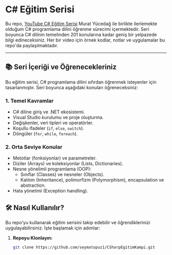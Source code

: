 # C# Eğitim Serisi

Bu repo, [YouTube C# Eğitim Serisi](https://www.youtube.com/watch?v=oev5wH-_XCI&list=PLKnjBHu2xXNPmFMvGKVHA_ijjrgUyNIXr) Murat Yücedağ ile birlikte ilerlemekte olduğum C# programlama dilini öğrenme sürecimi içermektedir. Seri boyunca C# dilinin temelinden 201 konularına kadar geniş bir yelpazede bilgi edineceksiniz. Her bir video için örnek kodlar, notlar ve uygulamalar bu repo'da paylaşılmaktadır.

---

## 📚 Seri İçeriği ve Öğrenecekleriniz

Bu eğitim serisi, C# programlama dilini sıfırdan öğrenmek isteyenler için tasarlanmıştır. Seri boyunca aşağıdaki konuları öğreneceksiniz:

### 1. **Temel Kavramlar**
   - C# diline giriş ve .NET ekosistemi.
   - Visual Studio kurulumu ve proje oluşturma.
   - Değişkenler, veri tipleri ve operatörler.
   - Koşullu ifadeler (`if`, `else`, `switch`).
   - Döngüler (`for`, `while`, `foreach`).

### 2. **Orta Seviye Konular**
   - Metotlar (fonksiyonlar) ve parametreler.
   - Diziler (Arrays) ve koleksiyonlar (Lists, Dictionaries).
   - Nesne yönelimli programlama (OOP):
     - Sınıflar (Classes) ve nesneler (Objects).
     - Kalıtım (Inheritance), polimorfizm (Polymorphism), encapsulation ve abstraction.
   - Hata yönetimi (Exception handling).

## 🛠️ Nasıl Kullanılır?

Bu repo'yu kullanarak eğitim serisini takip edebilir ve öğrendiklerinizi uygulayabilirsiniz. İşte başlamak için adımlar:

1. **Repoyu Klonlayın:**
   ```bash
   git clone https://github.com/seymatopuz1/CSharpEgitimKampi.git

